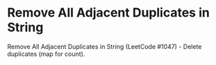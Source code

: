 # Remove All Adjacent Duplicates in String

Remove All Adjacent Duplicates in String (LeetCode #1047) - Delete duplicates (map for count).
